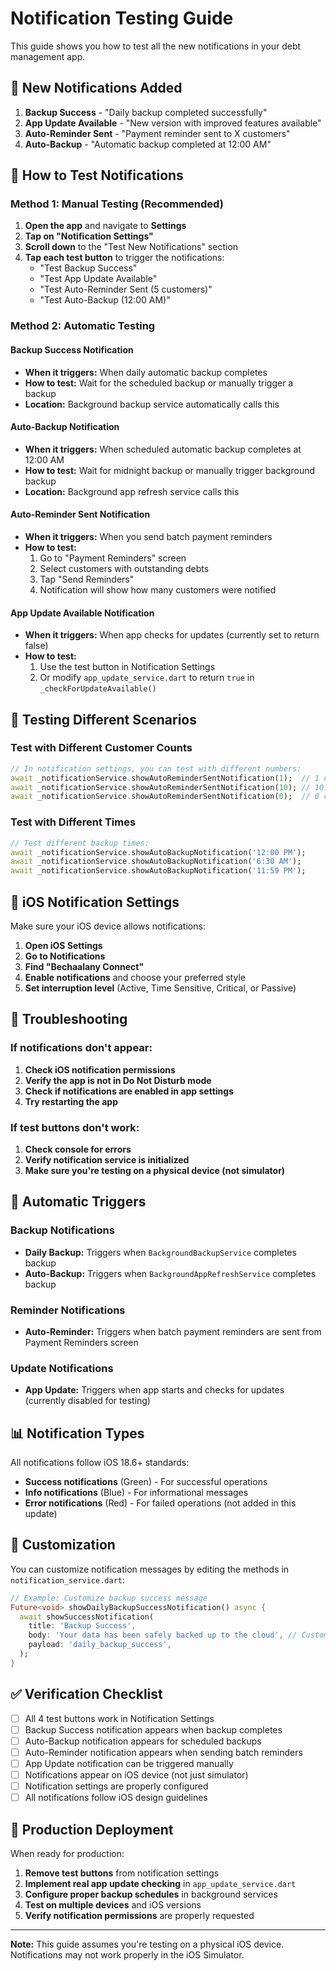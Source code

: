 # Notification Testing Guide

This guide shows you how to test all the new notifications in your debt management app.

## 🎯 New Notifications Added

1. **Backup Success** - "Daily backup completed successfully"
2. **App Update Available** - "New version with improved features available"
3. **Auto-Reminder Sent** - "Payment reminder sent to X customers"
4. **Auto-Backup** - "Automatic backup completed at 12:00 AM"

## 🧪 How to Test Notifications

### Method 1: Manual Testing (Recommended)

1. **Open the app** and navigate to **Settings**
2. **Tap on "Notification Settings"**
3. **Scroll down** to the "Test New Notifications" section
4. **Tap each test button** to trigger the notifications:
   - "Test Backup Success"
   - "Test App Update Available"
   - "Test Auto-Reminder Sent (5 customers)"
   - "Test Auto-Backup (12:00 AM)"

### Method 2: Automatic Testing

#### Backup Success Notification
- **When it triggers:** When daily automatic backup completes
- **How to test:** Wait for the scheduled backup or manually trigger a backup
- **Location:** Background backup service automatically calls this

#### Auto-Backup Notification
- **When it triggers:** When scheduled automatic backup completes at 12:00 AM
- **How to test:** Wait for midnight backup or manually trigger background backup
- **Location:** Background app refresh service calls this

#### Auto-Reminder Sent Notification
- **When it triggers:** When you send batch payment reminders
- **How to test:** 
  1. Go to "Payment Reminders" screen
  2. Select customers with outstanding debts
  3. Tap "Send Reminders"
  4. Notification will show how many customers were notified

#### App Update Available Notification
- **When it triggers:** When app checks for updates (currently set to return false)
- **How to test:** 
  1. Use the test button in Notification Settings
  2. Or modify `app_update_service.dart` to return `true` in `_checkForUpdateAvailable()`

## 🔧 Testing Different Scenarios

### Test with Different Customer Counts
```dart
// In notification settings, you can test with different numbers:
await _notificationService.showAutoReminderSentNotification(1);  // 1 customer
await _notificationService.showAutoReminderSentNotification(10); // 10 customers
await _notificationService.showAutoReminderSentNotification(0);  // 0 customers
```

### Test with Different Times
```dart
// Test different backup times:
await _notificationService.showAutoBackupNotification('12:00 PM');
await _notificationService.showAutoBackupNotification('6:30 AM');
await _notificationService.showAutoBackupNotification('11:59 PM');
```

## 📱 iOS Notification Settings

Make sure your iOS device allows notifications:

1. **Open iOS Settings**
2. **Go to Notifications**
3. **Find "Bechaalany Connect"**
4. **Enable notifications** and choose your preferred style
5. **Set interruption level** (Active, Time Sensitive, Critical, or Passive)

## 🐛 Troubleshooting

### If notifications don't appear:

1. **Check iOS notification permissions**
2. **Verify the app is not in Do Not Disturb mode**
3. **Check if notifications are enabled in app settings**
4. **Try restarting the app**

### If test buttons don't work:

1. **Check console for errors**
2. **Verify notification service is initialized**
3. **Make sure you're testing on a physical device (not simulator)**

## 🔄 Automatic Triggers

### Backup Notifications
- **Daily Backup:** Triggers when `BackgroundBackupService` completes backup
- **Auto-Backup:** Triggers when `BackgroundAppRefreshService` completes backup

### Reminder Notifications
- **Auto-Reminder:** Triggers when batch payment reminders are sent from Payment Reminders screen

### Update Notifications
- **App Update:** Triggers when app starts and checks for updates (currently disabled for testing)

## 📊 Notification Types

All notifications follow iOS 18.6+ standards:
- **Success notifications** (Green) - For successful operations
- **Info notifications** (Blue) - For informational messages
- **Error notifications** (Red) - For failed operations (not added in this update)

## 🎨 Customization

You can customize notification messages by editing the methods in `notification_service.dart`:

```dart
// Example: Customize backup success message
Future<void> showDailyBackupSuccessNotification() async {
  await showSuccessNotification(
    title: 'Backup Success',
    body: 'Your data has been safely backed up to the cloud', // Custom message
    payload: 'daily_backup_success',
  );
}
```

## ✅ Verification Checklist

- [ ] All 4 test buttons work in Notification Settings
- [ ] Backup Success notification appears when backup completes
- [ ] Auto-Backup notification appears for scheduled backups
- [ ] Auto-Reminder notification appears when sending batch reminders
- [ ] App Update notification can be triggered manually
- [ ] Notifications appear on iOS device (not just simulator)
- [ ] Notification settings are properly configured
- [ ] All notifications follow iOS design guidelines

## 🚀 Production Deployment

When ready for production:

1. **Remove test buttons** from notification settings
2. **Implement real app update checking** in `app_update_service.dart`
3. **Configure proper backup schedules** in background services
4. **Test on multiple devices** and iOS versions
5. **Verify notification permissions** are properly requested

---

**Note:** This guide assumes you're testing on a physical iOS device. Notifications may not work properly in the iOS Simulator.

